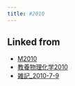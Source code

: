 ```yaml
---
title: #2010
---
```



## Linked from

* [M2010](/M2010)
* [教養物理化学2010](/教養物理化学2010)
* [雑記_2010-7-9](/雑記_2010-7-9)


